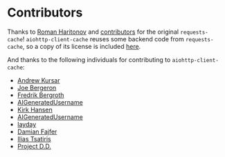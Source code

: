 # Contributors
Thanks to [Roman Haritonov](https://github.com/reclosedev) and
[contributors](https://github.com/reclosedev/requests-cache/blob/master/CONTRIBUTORS.md)
for the original `requests-cache`! `aiohttp-client-cache` reuses some backend code from `requests-cache`, so a copy of its license is included [here](https://github.com/requests-cache/aiohttp-client-cache/blob/main/LICENSE_requests_cache.md).

And thanks to the following individuals for contributing to `aiohttp-client-cache`:

* [Andrew Kursar](https://github.com/akursar)
* [Joe Bergeron](https://github.com/Jophish)
* [Fredrik Bergroth](https://github.com/fbergroth)
* [AIGeneratedUsername](https://github.com/AIGeneratedUsername)
* [Kirk Hansen](https://github.com/kirkhansen)
* [AIGeneratedUsername](https://github.com/AIGeneratedUsername)
* [layday](https://github.com/layday)
* [Damian Fajfer](https://github.com/fajfer)
* [Ilias Tsatiris](https://github.com/iliastsa)
* [Project D.D. ](https://github.com/RozeFound)
